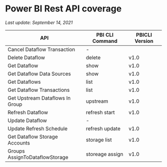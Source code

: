 # Power BI Rest API coverage

_Last update: September 14, 2021_

| API                             | PBI CLI Command | PBICLI Version |
| ------------------------------- | --------------- | -------------- |
| Cancel Dataflow Transaction     | -               |                |
| Delete Dataflow                 | delete          | v1.0           |
| Get Dataflow                    | show            | v1.0           |
| Get Dataflow Data Sources       | show            | v1.0           |
| Get Dataflows                   | list            | v1.0           |
| Get Dataflow Transactions       | list            | v1.0           |
| Get Upstream Dataflows In Group | upstream        | v1.0           |
| Refresh Dataflow                | refresh start   | v1.0           |
| Update Dataflow                 | -               |                |
| Update Refresh Schedule         | refresh update  | v1.0           |
| Get Dataflow Storage Accounts   | storage list    | v1.0           |
| Groups AssignToDataflowStorage  | storeage assign | v1.0           |
